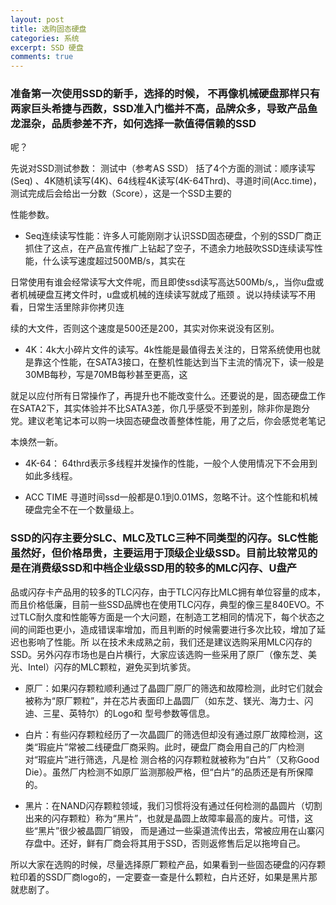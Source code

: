 ```yaml
---
layout: post
title: 选购固态硬盘
categories: 系统
excerpt: SSD 硬盘
comments: true
---
```



### 准备第一次使用SSD的新手，选择的时候， 不再像机械硬盘那样只有两家巨头希捷与西数，SSD准入门槛并不高，品牌众多，导致产品鱼龙混杂，品质参差不齐，如何选择一款值得信赖的SSD

呢？

先说对SSD测试参数：
测试中（参考AS SSD） 括了4个方面的测试：顺序读写(Seq) 、4K随机读写(4K)、64线程4K读写(4K-64Thrd)、寻道时间(Acc.time)，测试完成后会给出一分数（Score），这是一个SSD主要的

性能参数。

- Seq连续读写性能：许多人可能刚刚才认识SSD固态硬盘，个别的SSD厂商正抓住了这点，在产品宣传推广上钻起了空子，不遗余力地鼓吹SSD连续读写性能，什么读写速度超过500MB/s，其实在

日常使用有谁会经常读写大文件呢，而且即使ssd读写高达500Mb/s,，当你u盘或者机械硬盘互拷文件时，u盘或机械的连续读写就成了瓶颈 。说以持续读写不用看，日常生活里除非你拷贝连

续的大文件，否则这个速度是500还是200，其实对你来说没有区别。

- 4K：4k大小碎片文件的读写。4k性能是最值得去关注的，日常系统使用也就是靠这个性能，在SATA3接口，在整机性能达到当下主流的情况下，读一般是30MB每秒，写是70MB每秒甚至更高，这

就足以应付所有日常操作了，再提升也不能改变什么。还要说的是，固态硬盘工作在SATA2下，其实体验并不比SATA3差，你几乎感受不到差别，除非你是跑分党。建议老笔记本可以购一块固态硬盘改善整体性能，用了之后，你会感觉老笔记

本焕然一新。

- 4K-64： 64thrd表示多线程并发操作的性能，一般个人使用情况下不会用到如此多线程。

- ACC TIME 寻道时间ssd一般都是0.1到0.01MS，忽略不计。这个性能和机械硬盘完全不在一个数量级上。


### SSD的闪存主要分SLC、MLC及TLC三种不同类型的闪存。SLC性能虽然好，但价格昂贵，主要运用于顶级企业级SSD。目前比较常见的是在消费级SSD和中档企业级SSD用的较多的MLC闪存、U盘产
品或闪存卡产品用的较多的TLC闪存，由于TLC闪存比MLC拥有单位容量的成本，而且价格低廉，目前一些SSD品牌也在使用TLC闪存，典型的像三星840EVO。不过TLC耐久度和性能等方面是一个大问题，在制造工艺相同的情况下，每个状态之间的间距也更小，造成错误率增加，而且判断的时候需要进行多次比较，增加了延迟也影响了性能。所
以在技术未成熟之前，我们还是建议选购采用MLC闪存的SSD。另外闪存市场也是白片横行，大家应该选购一些采用了原厂（像东芝、美光、Intel）闪存的MLC颗粒，避免买到坑爹货。

- 原厂：如果闪存颗粒顺利通过了晶圆厂原厂的筛选和故障检测，此时它们就会被称为“原厂颗粒”，并在芯片表面印上晶圆厂（如东芝、镁光、海力士、闪迪、三星、英特尔）的Logo和
型号参数等信息。

- 白片：有些闪存颗粒经历了一次晶圆厂的筛选但却没有通过原厂故障检测，这类“瑕疵片”常被二线硬盘厂商采购。此时，硬盘厂商会用自己的厂内检测对“瑕疵片”进行筛选，凡是检
测合格的闪存颗粒就被称为“白片”（又称Good Die）。虽然厂内检测不如原厂监测那般严格，但“白片”的品质还是有所保障的。

- 黑片：在NAND闪存颗粒领域，我们习惯将没有通过任何检测的晶圆片（切割出来的闪存颗粒）称为“黑片”，也就是晶圆上故障率最高的废片。可惜，这些“黑片”很少被晶圆厂销毁，
而是通过一些渠道流传出去，常被应用在山寨闪存盘中。还好，鲜有厂商会将其用于SSD，否则返修售后足以拖垮自己。

所以大家在选购的时候，尽量选择原厂颗粒产品，如果看到一些固态硬盘的闪存颗粒印着的SSD厂商logo的，一定要查一查是什么颗粒，白片还好，如果是黑片那就悲剧了。

